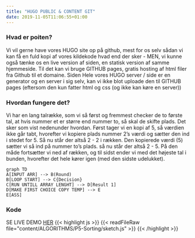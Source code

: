 ```yaml
---
title: "HUGO PUBLIC & CONTENT GIT"
date: 2019-11-05T11:06:55+01:00
---
```


<h3>Hvad er poiten?</h3>
Vi vil gerne have vores HUGO site op på github, mest for os selv sådan vi kan få en fuld kopi af vores kildekode hvad end der sker - MEN, vi kunne også tænke os en live version af siden, en statisk version af samme hjemmeside. Til det kan vi bruge GITHUB pages, gratis hosting af html filer fra Github til et domaine. Siden Hele vores HUGO server / side er en generator og en server i sig selv, kan vi ikke blot uploade den til GITHUB pages (eftersom den kun fatter html og css (og ikke kan køre en server))

<h3>Hvordan fungere det?</h3>
Vi har en lang talrække, som vi så først og fremmest checker de to første tal, at hvis nummer et er større end nummer to, så skal de skifte plads. Det sker som vist nedenunder hvordan. Først tager vi en kopi af 5, så værdien ikke går tabt, hvorefter vi kopiere plads nummer 2’s værdi og sætter den ind i stedet for 5. Så nu står der altså 2 - 2 i rækken. Den kopierede værdi (5) sætter vi så ind på nummer to’s plads. så nu står der altså 2 - 5. På den måde fortsætter vi ned af rækken, og til sidst ender vi med det højeste tal i bunden, hvorefter det hele kører igen (med den sidste udelukket).

```mermaid
graph TD
A[INPUT ARR] --> B(Round)
B[LOOP START] --> C{Decision}
C[RUN UNTILL ARRAY LENGHT] --> D[Result 1]
D[MAKE FIRST CHOICE COPY TEMP] --> E
E[ASS]
```

<h3>Kode</h3>

SE LIVE DEMO [HER](http://localhost:1313/ALGORITHMS/p5-sorting/ "TRYK")
{{< highlight js >}}
{{< readFileRaw file="content/ALGORITHMS/P5-Sorting/sketch.js" >}}
{{< /highlight >}}
